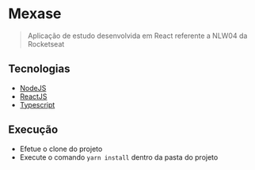 # Mexase
> Aplicação de estudo desenvolvida em React referente a NLW04 da Rocketseat

## Tecnologias

* [NodeJS](https://nodejs.org/en/)
* [ReactJS](https://reactjs.org/)
* [Typescript](https://www.typescriptlang.org/)

## Execução

* Efetue o clone do projeto
* Execute o comando `yarn install` dentro da pasta do projeto